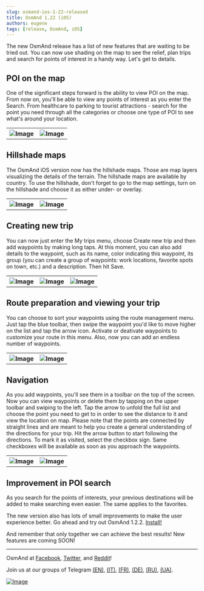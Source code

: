 ```yaml
---
slug: osmand-ios-1-22-released
title: OsmAnd 1.22 (iOS)
authors: eugene
tags: [release, OsmAnd, iOS]
---
```


The new OsmAnd release has a list of new features that are waiting to be tried out. You can now use shading on the map to see the relief, plan trips and search for points of interest in a handy way. Let's get to details.

<!--truncate-->

## POI on the map

One of the significant steps forward is the ability to view POI on the map. From now on, you'll be able to view any points of interest as you enter the Search. From healthcare to parking to tourist attractions - search for the point you need through all the categories or choose one type of POI to see what's around your location.

<table>
  <tr>
    <th><img src={require('./ios_2_1_1_3.jpg').default} alt="Image"/></th>
    <th><img src={require('./ios_2_1_1_11.jpg').default} alt="Image"/></th>
      </tr>
</table> 

## Hillshade maps

The OsmAnd iOS version now has the hillshade maps. Those are map layers visualizing the details of the terrain. The hillshade maps are available by country. To use the hillshade, don't forget to go to the map settings, turn on the hillshade and choose it as either under- or overlay.

<table>
  <tr>
    <th><img src={require('./ios_2_1_1_17.jpg').default} alt="Image"/></th>
    <th><img src={require('./ios_2_1_1_18.jpg').default} alt="Image"/></th>
      </tr>
</table> 


## Creating new trip

You can now just enter the My trips menu, choose Create new trip and then add waypoints by making long taps. At this moment, you can also add details to the waypoint, such as its name, color indicating this waypoint, its group (you can create a group of waypoints: work locations, favorite spots on town, etc.) and a description. Then hit Save.

<table>
  <tr>
    <th><img src={require('./ios_2_1_1_7.jpg').default} alt="Image"/></th>
    <th><img src={require('./ios_2_1_1_8.jpg').default} alt="Image"/></th>
    <th><img src={require('./ios_2_1_1_10.jpg').default} alt="Image"/></th>
      </tr>
</table> 

## Route preparation and viewing your trip

You can choose to sort your waypoints using the route management menu. Just tap the blue toolbar, then swipe the waypoint you'd like to move higher on the list and tap the arrow icon. Activate or deativate waypoints to customize your route in this menu. Also, now you can add an endless number of waypoints.

<table>
  <tr>
    <th><img src={require('./ios_2_1_1_13.jpg').default} alt="Image"/></th>
    <th><img src={require('./ios_2_1_1_14.jpg').default} alt="Image"/></th>
  </tr>
</table> 


## Navigation

As you add waypoints, you'll see them in a toolbar on the top of the screen. Now you can view waypoints or delete them by tapping on the upper toolbar and swiping to the left. Tap the arrow to unfold the full list and choose the point you need to get to in order to see the distance to it and view the location on map. Please note that the points are connected by straight lines and are meant to help you create a general understanding of the directions for your trip.  Hit the arrow button to start following the directions. To mark it as visited, select the checkbox sign. Same checkboxes will be available as soon as you approach the waypoints.

<table>
  <tr>
    <th><img src={require('./ios_2_1_1_13.jpg').default} alt="Image"/></th>
    <th><img src={require('./ios_2_1_1_11.jpg').default} alt="Image"/></th>
  </tr>
</table> 

## Improvement in POI search

As you search for the points of interests, your previous destinations will be added to make searching even easier. The same applies to the favorites.

The new version also has lots of small improvements to make the user experience better. Go ahead and try out OsmAnd 1.2.2. <a href="https://itunes.apple.com/us/app/osmand-maps/id934850257?mt=8">Install!</a>


And remember that only together we can achieve the best results!
New features are coming SOON!

____________________________ 

<p>OsmAnd at <a href="https://www.facebook.com/osmandapp/">Facebook</a>, <a href="https://www.twitter.com/osmandapp/">Twitter</a>, and <a href="https://www.reddit.com/r/OsmAnd/">Reddit</a>!</p>
 <p>Join us at our groups of Telegram <a href="https://t.me/OsmAndMaps">(EN)</a>, <a href="https://t.me/itosmand">(IT)</a>,  <a href="https://t.me/frosmand">(FR)</a>, <a href="https://t.me/deosmand">(DE)</a>, <a href="https://t.me/ruosmand">(RU)</a>, <a href="https://t.me/uaosmand">(UA)</a>.</p>


<a href="https://apps.apple.com/us/app/osmand-maps-travel-navigate/id934850257">
    <img src="http://osmand.net/images/app-store-badge.png" alt="Image" />
</a>